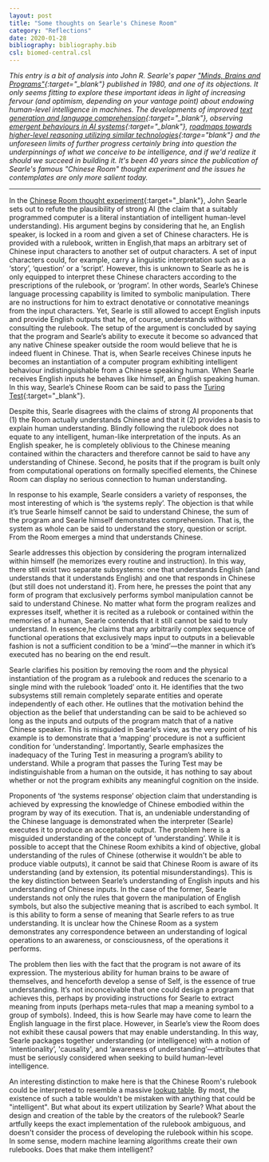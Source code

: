 ```yaml
---
layout: post
title: "Some thoughts on Searle's Chinese Room"
category: "Reflections"
date: 2020-01-28
bibliography: bibliography.bib
csl: biomed-central.csl
---
```

*This entry is a bit of analysis into John R. Searle's paper ["Minds, Brains and Programs"](http://cogprints.org/7150/1/10.1.1.83.5248.pdf){:target="_blank"} published in 1980, and one of its objections. It only seems fitting to explore these important ideas in light of increasing fervour (and optimism, depending on your vantage point) about endowing human-level intelligence in machines. The developments of improved [text generation and language comprehension](https://openai.com/blog/better-language-models/){:target="_blank"}, observing [emergent behaviours in AI systems](https://deepmind.com/blog/article/capture-the-flag-science){:target="_blank"}, [roadmaps towards higher-level reasoning utilizing similar technologies](https://arxiv.org/abs/1709.08568){:targe="blank"} and the unforeseen limits of further progress certainly bring into question the underpinnings of what we conceive to be intelligence, and if we'd realize it should we succeed in building it. It's been 40 years since the publication of Searle's famous "Chinese Room" thought experiment and the issues he contemplates are only more salient today.*

---


In the [Chinese Room thought experiment](https://plato.stanford.edu/entries/chinese-room/){:target="_blank"}, John Searle sets out to refute the plausibility of strong AI (the claim that a suitably programmed computer is a literal instantiation of intelligent human-level understanding). His argument begins by considering that he, an English speaker, is locked in a room and given a set of Chinese characters. He is provided with a rulebook, written in English,that maps an arbitrary set of Chinese input characters to another set of output characters. A set of input characters could, for example, carry a linguistic interpretation such as a ‘story’, ‘question’ or a ‘script’. However, this is unknown to Searle as he is only equipped to interpret these Chinese characters according to the prescriptions of the rulebook, or ‘program’. In other words, Searle’s Chinese language processing capability is limited to symbolic manipulation. There are no instructions for him to extract denotative or connotative meanings from the input characters. Yet, Searle is still allowed to accept English inputs and provide English outputs that he, of course, understands without consulting the rulebook. The setup of the argument is concluded by saying that the program and Searle’s ability to execute it become so advanced that any native Chinese speaker outside the room would believe that he is indeed fluent in Chinese. That is, when Searle receives Chinese inputs he becomes an instantiation of a computer program exhibiting intelligent behaviour indistinguishable from a Chinese speaking human. When Searle receives English inputs he behaves like himself, an English speaking human. In this way, Searle’s Chinese Room can be said to pass the [Turing Test](https://plato.stanford.edu/entries/turing-test/){:target="_blank"}.

Despite this, Searle disagrees with the claims of strong AI proponents that (1) the Room actually understands Chinese and that it (2) provides a basis to explain human understanding. Blindly following the rulebook does not equate to any intelligent, human-like interpretation of the inputs. As an English speaker, he is completely oblivious to the Chinese meaning contained within the characters and therefore cannot be said to have any understanding of Chinese. Second, he posits that if the program is built only from computational operations on formally specified elements, the Chinese Room can display no serious connection to human understanding. 

In response to his example, Searle considers a variety of responses, the most interesting of which is ‘the systems reply’. The objection is that while it’s true Searle himself cannot be said to understand Chinese, the sum of the program and Searle himself demonstrates comprehension. That is, the system as whole can be said to understand the story, question or script. From the Room emerges a mind that understands Chinese.

Searle addresses this objection by considering the program internalized within himself (he memorizes every routine and instruction). In this way, there still exist two separate subsystems: one that understands English (and understands that it understands English) and one that responds in Chinese (but still does not understand it). From here, he presses the point that any form of program that exclusively performs symbol manipulation cannot be said to understand Chinese. No matter what form the program realizes and expresses itself, whether it is recited as a rulebook or contained within the memories of a human, Searle contends that it still cannot be said to truly understand. In essence,he claims that any arbitrarily complex sequence of functional operations that exclusively maps input to outputs in a believable fashion is not a sufficient condition to be a ‘mind’—the manner in which it’s executed has no bearing on the end result.

Searle clarifies his position by removing the room and the physical instantiation of the program as a rulebook and reduces the scenario to a single mind with the rulebook ‘loaded’ onto it. He identifies that the two subsystems still remain completely separate entities and operate independently of each other. He outlines that the motivation behind the objection as the belief that understanding can be said to be achieved so long as the inputs and outputs of the program match that of a native Chinese speaker. This is misguided in Searle’s view, as the very point of his example is to demonstrate that a ‘mapping’ procedure is not a sufficient condition for ‘understanding’. Importantly, Searle emphasizes the inadequacy of the Turing Test in measuring a program’s ability to understand. While a program that passes the Turing Test may be indistinguishable from a human on the outside, it has nothing to say about whether or not the program exhibits any meaningful cognition on the inside. 

Proponents of ‘the systems response’ objection claim that understanding is achieved by expressing the knowledge of Chinese embodied within the program by way of its execution. That is, an undeniable understanding of the Chinese language is demonstrated when the interpreter (Searle) executes it to produce an acceptable output. The problem here is a misguided understanding of the concept of ‘understanding’. While it is possible to accept that the Chinese Room exhibits a kind of objective, global understanding of the rules of Chinese (otherwise it wouldn't be able to produce viable outputs), it cannot be said that Chinese Room is aware of its understanding (and by extension, its potential misunderstandings). This is the key distinction between Searle’s understanding of English inputs and his understanding of Chinese inputs. In the case of the former, Searle understands not only the rules that govern the manipulation of English symbols, but also the subjective meaning that is ascribed to each symbol. It is this ability to form a sense of meaning that Searle refers to as true understanding. It is unclear how the Chinese Room as a system demonstrates any correspondence between an understanding of logical operations to an awareness, or consciousness, of the operations it performs.

The problem then lies with the fact that the program is not aware of its expression. The mysterious ability for human brains to be aware of themselves, and henceforth develop a sense of Self, is the essence of true understanding. It’s not inconceivable that one could design a program that achieves this, perhaps by providing instructions for Searle to extract meaning from inputs (perhaps meta-rules that map a meaning symbol to a group of symbols). Indeed, this is how Searle may have come to learn the English language in the first place. However, in Searle’s view the Room does not exhibit these causal powers that may enable understanding. In this way, Searle packages together understanding (or intelligence) with a notion of ‘intentionality’, 'causality', and ‘awareness of understanding’—attributes that must be seriously considered when seeking to build human-level intelligence.

An interesting distinction to make here is that the Chinese Room's rulebook could be interpreted to resemble a massive [lookup table](https://en.wikipedia.org/wiki/Lookup_table). By most, the existence of such a table wouldn't be mistaken with anything that could be "intelligent". But what about its expert utilization by Searle? What about the design and creation of the table by the creators of the rulebook? Searle artfully keeps the exact implementation of the rulebook ambiguous, and doesn't consider the process of developing the rulebook within his scope. In some sense, modern machine learning algorithms create their own rulebooks. Does that make them intelligent? 